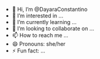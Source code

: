 - 👋 Hi, I’m @DayaraConstantino
- 👀 I’m interested in ...
- 🌱 I’m currently learning ...
- 💞️ I’m looking to collaborate on ...
- 📫 How to reach me ...
- 😄 Pronouns: she/her
- ⚡ Fun fact: ...

<!---
DayaraConstantino/DayaraConstantino is a ✨ special ✨ repository because its `README.md` (this file) appears on your GitHub profile.
You can click the Preview link to take a look at your changes.
--->
